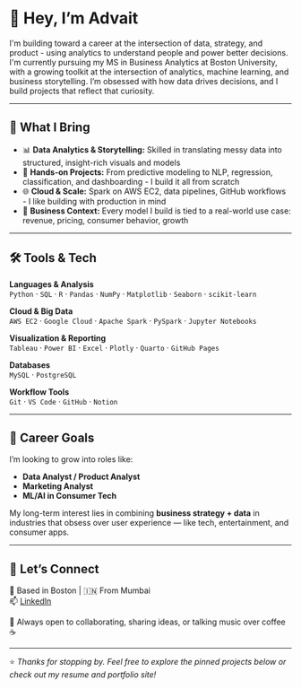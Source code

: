 # 👋 Hey, I’m Advait

I'm building toward a career at the intersection of data, strategy, and product - using analytics to understand people and power better decisions. I'm currently pursuing my MS in Business Analytics at Boston University, with a growing toolkit at the intersection of analytics, machine learning, and business storytelling. I’m obsessed with how data drives decisions, and I build projects that reflect that curiosity.

---

## 🧠 What I Bring

- 📊 **Data Analytics & Storytelling:** Skilled in translating messy data into structured, insight-rich visuals and models
- 🧪 **Hands-on Projects:** From predictive modeling to NLP, regression, classification, and dashboarding - I build it all from scratch
- 🌐 **Cloud & Scale:** Spark on AWS EC2, data pipelines, GitHub workflows - I like building with production in mind
- 🎯 **Business Context:** Every model I build is tied to a real-world use case: revenue, pricing, consumer behavior, growth

---

## 🛠️ Tools & Tech

**Languages & Analysis**  
`Python` · `SQL` · `R` · `Pandas` · `NumPy` · `Matplotlib` · `Seaborn` · `scikit-learn`

**Cloud & Big Data**  
`AWS EC2` · `Google Cloud` · `Apache Spark` · `PySpark` · `Jupyter Notebooks`

**Visualization & Reporting**  
`Tableau` · `Power BI` · `Excel` · `Plotly` · `Quarto` · `GitHub Pages`

**Databases**  
`MySQL` · `PostgreSQL`

**Workflow Tools**  
`Git` · `VS Code` · `GitHub` · `Notion` 

---

## 💼 Career Goals

I’m looking to grow into roles like:
- **Data Analyst / Product Analyst**
- **Marketing Analyst**
- **ML/AI in Consumer Tech**

My long-term interest lies in combining **business strategy + data** in industries that obsess over user experience — like tech, entertainment, and consumer apps.

---

## 🤝 Let’s Connect

📍 Based in Boston | 🇮🇳 From Mumbai  
📫 [LinkedIn](https://www.linkedin.com/in/advaitpillai/) 

🧠 Always open to collaborating, sharing ideas, or talking music over coffee ☕

---

⭐ *Thanks for stopping by. Feel free to explore the pinned projects below or check out my resume and portfolio site!*
